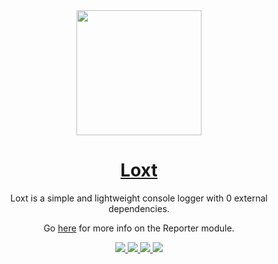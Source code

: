 <div align="center">
	<a href="https://loxt.angelnext.dev">
		<img
			src="https://user-images.githubusercontent.com/79442303/217072065-e533ebba-6ebb-4c1b-a784-ca5218a09187.png" height="200" 
			width="200"
		/>
		<h1 align="center">Loxt</h1>
	</a>
	<p align="center">Loxt is a simple and lightweight console logger with 0 external dependencies.</p>
	<p align="center">Go <a href="https://loxt.angelnext.dev/docs/reporter">here</a> for more info on the Reporter module.</p>
	<a href="https://loxt.angelnext.dev">
		<img src="https://img.shields.io/npm/v/loxt?color=%232161b8&logo=gitbook&style=for-the-badge&label=Docs">
	</a>
	<a href="https://github.com/loxt-js/loxt">
		<img src="https://img.shields.io/npm/v/loxt?color=%232161b8&logo=github&style=for-the-badge&label=GitHub">
	</a>
	<a href="https://npmjs.com/package/loxt">
		<img src="https://img.shields.io/npm/v/loxt?color=%232161b8&logo=npm&style=for-the-badge">
	</a>
	<a href="https://discord.gg/fE4GNHsmcB">
		<img src="https://img.shields.io/discord/1002660982591586534?color=%09%235865F2&label=Discord&logo=discord&logoColor=%23FFF&style=for-the-badge">
	</a>
</div>
